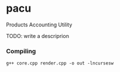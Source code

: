 # pacu
Products Accounting Utility

TODO: write a descriprion

### Compiling

	g++ core.cpp render.cpp -o out -lncursesw